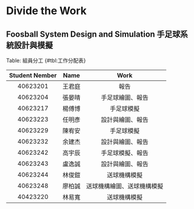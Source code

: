 Divide the Work
===



Foosball System Design and Simulation 手足球系統設計與模擬
---

Table: 組員分工 {#tbl:工作分配表}

| Student Nember | Name | Work |
|:--------------------:|:----------:|:--------------------------------------------------------------:|
| 40623201 | 王君庭 | 報告 |
| 40623204 | 張晏晴 | 手足球繪圖、報告 |
| 40623217 | 楊傅博 | 手足球模擬 |
| 40623223 | 任明彥 | 設計與繪圖、報告 |
| 40623229 | 陳宥安 | 手足球模擬 |
| 40623232 | 余建杰 | 設計與繪圖、報告 |
| 40623242 | 高宇辰 | 手足球模擬、報告 |
| 40623243 | 盧逸誠 | 設計與繪圖、報告 |
| 40623244 | 林俊鎧 | 送球機構模擬 |
| 40623248 | 廖柏誠 | 送球機構繪圖、送球機構模擬 |
| 40423220 | 林易寬 | 送球機構模擬 |
